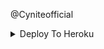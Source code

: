 @Cyniteofficial


<details><summary>Deploy To Heroku</summary>
<br>
<p>
<a href="https://heroku.com/deploy?template=https://github.com/rohitjangra11/File">
  <img src="https://www.herokucdn.com/deploy/button.svg" alt="Deploy">
</a>
</p></details>


